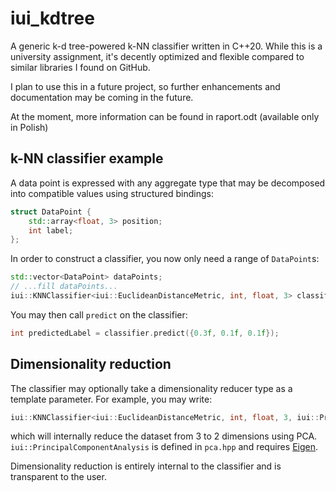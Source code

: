 # iui_kdtree

A generic k-d tree-powered k-NN classifier written in C++20. While this is a university assignment,
it's decently optimized and flexible compared to similar libraries I found on GitHub.

I plan to use this in a future project, so further enhancements and documentation may be coming in the future.

At the moment, more information can be found in raport.odt (available only in Polish)

## k-NN classifier example

A data point is expressed with any aggregate type that may be decomposed into compatible values
using structured bindings:

```c++
struct DataPoint {
    std::array<float, 3> position;
    int label;
};
```

In order to construct a classifier, you now only need a range of `DataPoint`s:

```c++
std::vector<DataPoint> dataPoints;
// ...fill dataPoints...
iui::KNNClassifier<iui::EuclideanDistanceMetric, int, float, 3> classifier(dataPoints);
```

You may then call `predict` on the classifier:
```c++
int predictedLabel = classifier.predict({0.3f, 0.1f, 0.1f});
```

## Dimensionality reduction

The classifier may optionally take a dimensionality reducer type as a template parameter. For example, you may write:
```c++
iui::KNNClassifier<iui::EuclideanDistanceMetric, int, float, 3, iui::PrincipalComponentAnalysis, 2> classifier(dataPoints);
```
which will internally reduce the dataset from 3 to 2 dimensions using PCA.
`iui::PrincipalComponentAnalysis` is defined in `pca.hpp` and requires [Eigen](https://github.com/libigl/eigen).

Dimensionality reduction is entirely internal to the classifier and is transparent to the user.